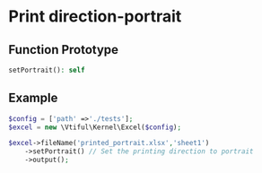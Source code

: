 # Print direction-portrait

## **Function Prototype**

```php
setPortrait(): self
```

## **Example**

```php
$config = ['path' =>'./tests'];
$excel = new \Vtiful\Kernel\Excel($config);

$excel->fileName('printed_portrait.xlsx','sheet1')
    ->setPortrait() // Set the printing direction to portrait
    ->output();
```

